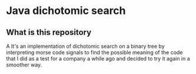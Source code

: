 # Java dichotomic search
## What is this repository
A It's an implementation of dichotomic search on a binary tree by interpreting morse code signals to find the possible meaning of the code that I did as a test for a company a while ago and decided to try it again in a smoother way. 
